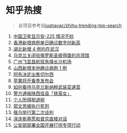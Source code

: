 # 知乎热搜

> 此项目参考自[justjavac/zhihu-trending-top-search](https://github.com/justjavac/zhihu-trending-top-search/blob/main/utils.ts)

<!-- BEGIN -->
  <!-- 最后更新时间:Thu Mar 03 2022 04:14:46 GMT+0000 (Coordinated Universal Time) -->
  1. [中国卫星显示安-225 情况不妙](https://www.zhihu.com/search?q=安-225)
1. [香港新增病例单日确诊数字创新高](https://www.zhihu.com/search?q=香港疫情)
1. [湖北新增 4 例均在武汉](https://www.zhihu.com/search?q=湖北疫情)
1. [乌克兰关闭驻俄罗斯圣彼得堡的总领馆](https://www.zhihu.com/search?q=俄罗斯乌克兰)
1. [广州飞宜昌航班急降长沙机场](https://www.zhihu.com/search?q=广州飞宜昌航班)
1. [山西新增本地确诊病例 1 例](https://www.zhihu.com/search?q=山西疫情)
1. [阿布决定出售切尔西](https://www.zhihu.com/search?q=切尔西)
1. [苹果将开春季发布会](https://www.zhihu.com/search?q=苹果春季发布会)
1. [如何看待乌克兰新纳粹武装亚速营](https://www.zhihu.com/search?q=亚速营)
1. [警方通报陕西佳县「铁笼女」](https://www.zhihu.com/search?q=铁笼女)
1. [个人所得税退税](https://www.zhihu.com/search?q=个人所得税)
1. [郭文思被执行死刑](https://www.zhihu.com/search?q=郭文思)
1. [俄乌举行第二次谈判](https://www.zhihu.com/search?q=俄乌第二次谈判)
1. [泽连斯基愿和普京直接对话](https://www.zhihu.com/search?q=泽连斯基愿和普京直接对话)
1. [公安部部署全国开展打拐专项行动](https://www.zhihu.com/search?q=打击拐卖妇女儿童)
  <!-- END -->
